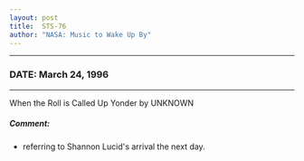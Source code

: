 ```yaml
---
layout: post
title:  STS-76
author: "NASA: Music to Wake Up By"
---
```


----
### DATE: March 24, 1996
----
When the Roll is Called Up Yonder by UNKNOWN

##### Comment:
* referring to Shannon Lucid's arrival the next day.
